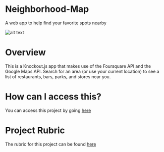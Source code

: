 # Neighborhood-Map
A web app to help find your favorite spots nearby

![alt text](https://i.imgur.com/7eGpKJj.png)

# Overview
This is a Knockout.js app that makes use of the Foursquare API and the Google Maps API. Search for an area (or use your current location) to see a list of restaurants, bars, parks, and stores near you. 

# How can I access this?
You can access this project by going [here]()

# Project Rubric
The rubric for this project can be found [here](https://review.udacity.com/#!/rubrics/17/view)
